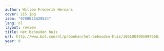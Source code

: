 ```yaml
---
author: Willem Frederik Hermans
cover: 215.jpg
isbn: "9789023429524"
lang: nl
layout: review
title: Het behouden huis
url: http://www.bol.com/nl/p/boeken/het-behouden-huis/1001004005997660/index.html
year: 0
---
```

